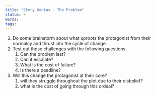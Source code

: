 ```yaml
---
title: "Story Genius - The Problem"
status: ☀️
words:
tags:
---
```

1. Do some brainstorm about what uproots the protagonist from their normalcy and thrust into the cycle of change.
2. Test out those challenges with the following questions
	1. Can the problem last?
	2. Can it escalate?
	3. What is the cost of failure?
	4. Is there a deadline?
3. Will this change the protagonist at their core?
	1. will they struggle throughout the plot due to their disbelief?
	2. what is the cost of going through this ordeal?